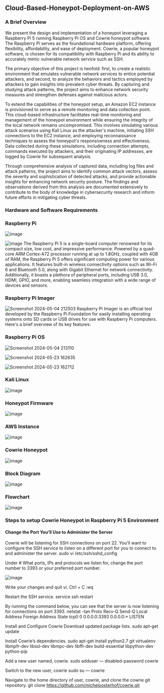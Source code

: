 ## Cloud-Based-Honeypot-Deployment-on-AWS

### A Brief Overview

We present the design and implementation of a honeypot leveraging a Raspberry Pi 5 running Raspberry Pi OS and Cowrie honeypot software. The Raspberry 
Pi serves as the foundational hardware platform, offering flexibility, affordability, and ease of deployment. Cowrie, a popular honeypot software, is chosen for its compatibility 
with Raspberry Pi and its ability to accurately mimic vulnerable network service such as SSH. 

The primary objective of this project is twofold: first, to create a realistic environment that emulates vulnerable network services to entice potential attackers, and second, to 
analyze the behaviors and tactics employed by attackers to gain insights into prevalent cyber threats. By capturing and studying attack patterns, the project aims to enhance 
network security measures and strengthen defenses against malicious actors.

To extend the capabilities of the honeypot setup, an Amazon EC2 instance is provisioned to serve as a remote monitoring and data collection point. This cloud-based 
infrastructure facilitates real-time monitoring and management of the honeypot environment while ensuring the integrity of the local network remains uncompromised.
This involves simulating various attack scenarios using Kali Linux as the attacker's machine, initiating SSH connections to the EC2 instance, and employing 
reconnaissance techniques to assess the honeypot's responsiveness and effectiveness. 
Data collected during these simulations, including connection attempts, commands executed by attackers, and their originating IP addresses, are logged by Cowrie for 
subsequent analysis.

Through comprehensive analysis of captured data, including log files and attack patterns, the project aims to identify common attack vectors, assess the severity and 
sophistication of detected attacks, and provide actionable insights for enhancing network security posture. The findings and observations derived from this analysis are 
documented extensively to contribute to the body of knowledge in cybersecurity research and inform future efforts in mitigating cyber threats.

### Hardware and Software Requirements

### Raspberry Pi 

![image](https://github.com/Vaibhav1730/Cloud-Based-Honeypot-Deployment-on-AWS/assets/116676361/ae623989-de75-4735-83c6-9fbbebcc4644)

![image](https://github.com/Vaibhav1730/Cloud-Based-Honeypot-Deployment-on-AWS/assets/116676361/e664f7a1-3f36-43b1-bd6d-b14a1ed9b822)
The Raspberry Pi 5 is a single-board computer renowned for its compact size, low cost, and impressive performance. Powered by a quad-core ARM Cortex-A72 processor 
running at up to 1.8GHz, coupled with 4GB of RAM, the Raspberry Pi 5 offers significant computing power for various applications. It features built-in wireless 
connectivity options such as Wi-Fi 6 and Bluetooth 5.0, along with Gigabit Ethernet for network connectivity. Additionally, it boasts a plethora of peripheral ports, including 
USB 3.0, HDMI, GPIO, and more, enabling seamless integration with a wide range of devices and sensors.

### Raspberry Pi Imager

![Screenshot 2024-05-04 212503](https://github.com/Vaibhav1730/Cloud-Based-Honeypot-Deployment-on-AWS/assets/116676361/84be815a-4af5-448f-92d2-2772e23123cb)
Raspberry Pi Imager is an official tool developed by the Raspberry Pi Foundation for easily installing operating systems onto SD cards or USB drives for use with Raspberry 
Pi computers. Here's a brief overview of its key features:

### Raspberry Pi OS

![Screenshot 2024-05-04 213110](https://github.com/Vaibhav1730/Cloud-Based-Honeypot-Deployment-on-AWS/assets/116676361/4ef81a44-7755-4305-bace-6e187da99af4)

![Screenshot 2024-05-23 162635](https://github.com/Vaibhav1730/Cloud-Based-Honeypot-Deployment-on-AWS/assets/116676361/8f25c4de-3189-4be1-aff6-3d991c93d8f9)

![Screenshot 2024-05-23 162712](https://github.com/Vaibhav1730/Cloud-Based-Honeypot-Deployment-on-AWS/assets/116676361/673b5208-d831-4b08-966b-a72a6c934811)

### Kali Linux

![image](https://github.com/Vaibhav1730/Cloud-Based-Honeypot-Deployment-on-AWS/assets/116676361/66e9e7fe-b035-4b25-aeeb-87a3d81447c1)

### Honeypot Firmware

![image](https://github.com/Vaibhav1730/Cloud-Based-Honeypot-Deployment-on-AWS/assets/116676361/25c24601-4cee-4d45-804f-c92f1163623a)

### AWS Instance 

![image](https://github.com/Vaibhav1730/Cloud-Based-Honeypot-Deployment-on-AWS/assets/116676361/1b91d305-3e6c-45ef-a993-058c38208dd6)

### Cowrie Honeypot

![image](https://github.com/Vaibhav1730/Cloud-Based-Honeypot-Deployment-on-AWS/assets/116676361/81f8a303-d3d2-4059-abd0-a615b45bca94)

### Block Diagram

![image](https://github.com/Vaibhav1730/Cloud-Based-Honeypot-Deployment-on-AWS/assets/116676361/14789b20-e54d-4d6c-9843-e6991db98495)

### Flowchart

![image](https://github.com/Vaibhav1730/Cloud-Based-Honeypot-Deployment-on-AWS/assets/116676361/2dc56221-f9dd-48ee-8cb8-0f1186835743)

### Steps to setup Cowrie Honeypot in Raspberry Pi 5 Environment

#### Change the Port You’ll Use to Administer the Server
Cowrie will be listening for SSH connections on port 22. You’ll want to configure the SSH service to listen on a different port for you to connect to and administer the server.
sudo vi /etc/ssh/sshd_config

Under # What ports, IPs and protocols we listen for, change the port number to 3393 or your preferred port number.

![image](https://github.com/Vaibhav1730/Cloud-Based-Honeypot-Deployment-on-AWS/assets/116676361/770860df-98c9-41e8-bcec-3fa23f6852e4)

Write your changes and quit vi.
Ctrl + C
:wq

Restart the SSH service.
service ssh restart

By running the command below, you can see that the server is now listening for connections on port 3393.
netstat -tan
Proto Recv-Q Send-Q Local Address Foreign Address State
tcp0 0 0.0.0.0:3393 0.0.0.0:* LISTEN

Install and Configure Cowrie
Download updated package lists.
sudo apt-get update

Install Cowrie’s dependencies.
sudo apt-get install python2.7 git virtualenv libmpfr-dev libssl-dev libmpc-dev libffi-dev build-essential libpython-dev python-pip

Add a new user named, cowrie.
sudo adduser — disabled-password cowrie

Switch to the new user, cowrie
sudo su — cowrie

Navigate to the home directory of user, cowrie, and clone the cowrie git repository.
git clone https://github.com/micheloosterhof/cowrie.git

















